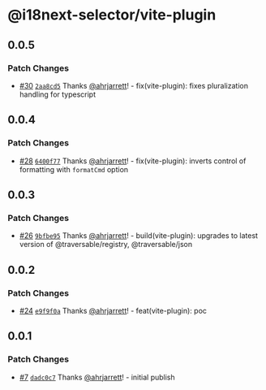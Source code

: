 # @i18next-selector/vite-plugin

## 0.0.5

### Patch Changes

- [#30](https://github.com/ahrjarrett/i18next-selector/pull/30) [`2aa8cd5`](https://github.com/ahrjarrett/i18next-selector/commit/2aa8cd5139caf2d4831ba8200007d9d92c2904e9) Thanks [@ahrjarrett](https://github.com/ahrjarrett)! - fix(vite-plugin): fixes pluralization handling for typescript

## 0.0.4

### Patch Changes

- [#28](https://github.com/ahrjarrett/i18next-selector/pull/28) [`6400f77`](https://github.com/ahrjarrett/i18next-selector/commit/6400f77219b81363c7b22d5f80138eebbed1f749) Thanks [@ahrjarrett](https://github.com/ahrjarrett)! - fix(vite-plugin): inverts control of formatting with `formatCmd` option

## 0.0.3

### Patch Changes

- [#26](https://github.com/ahrjarrett/i18next-selector/pull/26) [`9bfbe95`](https://github.com/ahrjarrett/i18next-selector/commit/9bfbe954e47c56f233f0563b055ec88ce65be081) Thanks [@ahrjarrett](https://github.com/ahrjarrett)! - build(vite-plugin): upgrades to latest version of @traversable/registry, @traversable/json

## 0.0.2

### Patch Changes

- [#24](https://github.com/ahrjarrett/i18next-selector/pull/24) [`e9f9f0a`](https://github.com/ahrjarrett/i18next-selector/commit/e9f9f0a50d68ae0d7e2ec6089aab00f1495dd130) Thanks [@ahrjarrett](https://github.com/ahrjarrett)! - feat(vite-plugin): poc

## 0.0.1

### Patch Changes

- [#7](https://github.com/ahrjarrett/i18next-selector/pull/7) [`dadc0c7`](https://github.com/ahrjarrett/i18next-selector/commit/dadc0c77cc412afc89f84bb70480932ee4560d26) Thanks [@ahrjarrett](https://github.com/ahrjarrett)! - initial publish
